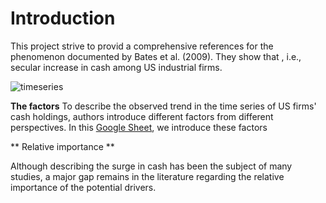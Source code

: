 # Introduction
This project strive to provid a comprehensive references for the phenomenon documented by Bates et al. (2009). They show that , i.e., secular increase in cash among US industrial firms.



![timeseries](https://user-images.githubusercontent.com/81563436/222896767-605bacb9-0e9f-4a8b-94cd-35e13a71a507.png)



**The factors**
To describe the observed trend in the time series of US firms' cash holdings, authors introduce different factors from different perspectives. 
In this [Google Sheet](https://docs.google.com/spreadsheets/d/1wYnN-2_9oZmnNFHefQrnmEiUmphaRApzCQQVirDD7hM/edit?usp=sharing), we introduce these factors 



 

** Relative importance **

Although describing the surge in cash has been the subject of many studies, a major gap remains in the literature regarding the relative importance of the potential drivers.  
